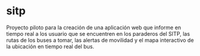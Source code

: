 # sitp
Proyecto piloto para la creación de una aplicación web que informe en tiempo real a los usuario que se encuentren en los paraderos del SITP, las rutas de los buses a tomar, las alertas de movilidad y el mapa interactivo de la ubicación en tiempo real del bus.
